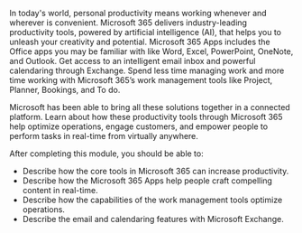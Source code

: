 In today's world, personal productivity means working whenever and wherever is convenient. Microsoft 365 delivers industry-leading productivity tools, powered by artificial intelligence (AI), that helps you to unleash your creativity and potential. Microsoft 365 Apps includes the Office apps you may be familiar with like Word, Excel, PowerPoint, OneNote, and Outlook. Get access to an intelligent email inbox and powerful calendaring through Exchange. Spend less time managing work and more time working with Microsoft 365’s work management tools like Project, Planner, Bookings, and To do.

Microsoft has been able to bring all these solutions together in a connected platform. Learn about how these productivity tools through Microsoft 365 help optimize operations, engage customers, and empower people to perform tasks in real-time from virtually anywhere.

After completing this module, you should be able to:

 -  Describe how the core tools in Microsoft 365 can increase productivity.
 -  Describe how the Microsoft 365 Apps help people craft compelling content in real-time.
 -  Describe how the capabilities of the work management tools optimize operations.
 -  Describe the email and calendaring features with Microsoft Exchange.
